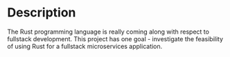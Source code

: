 # Description
The Rust programming language is really coming along with respect to fullstack development. This project has one goal - investigate the feasibility of using Rust for a fullstack microservices application.